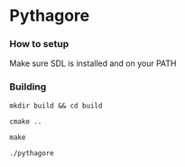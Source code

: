 # Pythagore

### How to setup
Make sure SDL is installed and on your PATH

### Building
```
mkdir build && cd build
```
```
cmake ..
```
```
make
```
```
./pythagore
```
